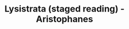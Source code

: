 ---
layout: production
title: Lysistrata (staged reading) - Aristophanes
dates: September 9, 2012
location: Titzal Café, Chicago
synopsis: Ever wonder what would happen if women refused to have sex with their men until they stopped going to war? Well, so did the ancient Greeks.
production:
  - name: Margaretta Sacco
    title: Director
    bio_url: http://accidentalshakespeare.com/company/margaretta_sacco

cast:
- actor: Angeli Primlani
  role: Lysistrata
  actor_bio_url: http://accidentalshakespeare.com/company/angeli_primlani
- actor: Michael Rashid
  role: Kinesias
  actor_bio_url:
- actor: Regina Leslie
  role: Myrrhine
  actor_bio_url: 
- actor: Anneliese Moffitt
  role: Lampito/Chorus
  actor_bio_url: 
- actor: Sherry Legare
  role: Theban Woman/Defector/Door Keeper/Chorus
  actor_bio_url: 
- actor: Julia Kessler
  role: Kalonike
  actor_bio_url: http://accidentalshakespeare.com/company/julia_kessler
- actor: Jared McDaris
  role: Spartan Ambassador/Messenger/Chorus
  actor_bio_url: 
- actor: John Amedio
  role: Athenian Commissioner/Chorus
  actor_bio_url: 

---